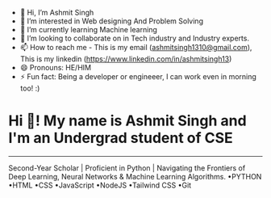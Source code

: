 - 👋 Hi, I’m Ashmit Singh
- 👀 I’m interested in Web designing And Problem Solving
- 🌱 I’m currently learning Machine learning
- 💞️ I’m looking to collaborate on in Tech industry and Industry experts.
- 📫 How to reach me - This is my email (ashmitsingh1310@gmail.com), This is my linkedin (https://www.linkedin.com/in/ashmitsingh13)
- 😄 Pronouns: HE/HIM
- ⚡ Fun fact: Being a developer or engineeer, I can work even in morning too! :)

<h1>Hi 👋! My name is Ashmit Singh and I'm an Undergrad student of CSE</h1>
<hr>

Second-Year Scholar | Proficient in Python | Navigating the Frontiers of Deep Learning, Neural Networks & Machine Learning Algorithms. •PYTHON •HTML •CSS •JavaScript •NodeJS •Tailwind CSS •Git 
<!---
ASHMITSINGH03/ASHMITSINGH03 is a ✨ special ✨ repository because its `README.md` (this file) appears on your GitHub profile.
You can click the Preview link to take a look at your changes.
--->

